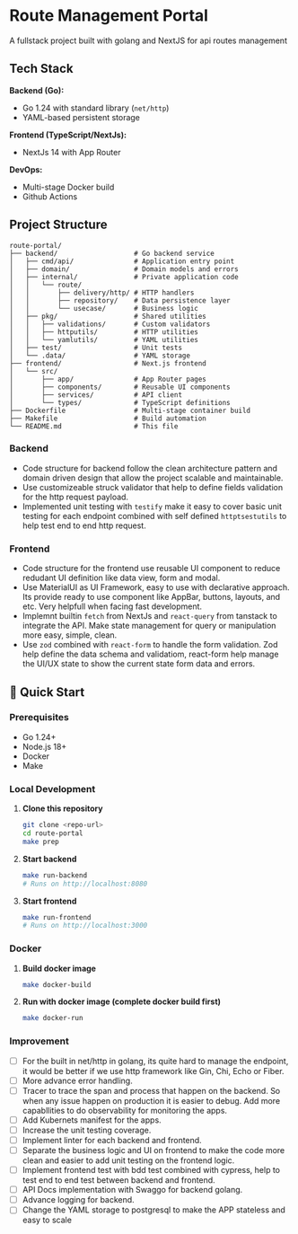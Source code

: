# Route Management Portal

A fullstack project built with golang and NextJS for api routes management

## Tech Stack

**Backend (Go):**
- Go 1.24 with standard library (`net/http`)
- YAML-based persistent storage

**Frontend (TypeScript/NextJs):**
- NextJs 14 with App Router

**DevOps:**
- Multi-stage Docker build
- Github Actions

## Project Structure

```
route-portal/
├── backend/                   # Go backend service
│   ├── cmd/api/               # Application entry point
│   ├── domain/                # Domain models and errors
│   ├── internal/              # Private application code
│   │   └── route/
│   │       ├── delivery/http/ # HTTP handlers
│   │       ├── repository/    # Data persistence layer
│   │       └── usecase/       # Business logic
│   ├── pkg/                   # Shared utilities
│   │   ├── validations/       # Custom validators
│   │   ├── httputils/         # HTTP utilities
│   │   └── yamlutils/         # YAML utilities
│   ├── test/                  # Unit tests
│   └── .data/                 # YAML storage
├── frontend/                  # Next.js frontend
│   └── src/
│       ├── app/               # App Router pages
│       ├── components/        # Reusable UI components
│       ├── services/          # API client
│       └── types/             # TypeScript definitions
├── Dockerfile                 # Multi-stage container build
├── Makefile                   # Build automation
└── README.md                  # This file
```

### Backend
- Code structure for backend follow the clean architecture pattern and domain driven design that allow the project scalable and maintainable.
- Use customizeable struck validator that help to define fields validation for the http request payload.
- Implemented unit testing with `testify` make it easy to cover basic unit testing for each endpoint combined with self defined `httptsestutils` to help test end to end http request.

### Frontend
- Code structure for the frontend use reusable UI component to reduce redudant UI definition like data view, form and modal.
- Use MaterialUI as UI Framework, easy to use with declarative approach. Its provide ready to use component like AppBar, buttons, layouts, and etc. Very helpfull when facing fast development.
- Implemnt builtin `fetch` from NextJs and  `react-query`  from tanstack to integrate the API. Make state management for query or manipulation more easy, simple, clean.
- Use `zod` combined with `react-form` to handle the form validation. Zod help define the data schema and validatiom, react-form help manage the UI/UX state to show the current state form data and errors.

## 🚀 Quick Start

### Prerequisites

- Go 1.24+
- Node.js 18+
- Docker
- Make

### Local Development
1. **Clone this repository**
   ```bash
   git clone <repo-url>
   cd route-portal
   make prep
   ```

2. **Start backend**
   ```bash
   make run-backend
   # Runs on http://localhost:8080

3. **Start frontend**
   ```bash
   make run-frontend
   # Runs on http://localhost:3000


### Docker

1. **Build docker image**
   ```bash
   make docker-build

2. **Run with docker image (complete docker build first)**
   ```bash
   make docker-run

### Improvement
- [ ] For the built in net/http in golang, its quite hard to manage the endpoint, it would be better if we use http framework like Gin, Chi, Echo or Fiber.
- [ ] More advance error handling.
- [ ] Tracer to trace the span and process that happen on the backend. So when any issue happen on production it is easier to debug. Add more capabllities to do observability for monitoring the apps.
- [ ] Add Kubernets manifest for the apps.
- [ ] Increase the unit testing coverage.
- [ ] Implement linter for each backend and frontend.
- [ ] Separate the business logic and UI on frontend to make the code more clean and easier to add unit testing on the frontend logic.
- [ ] Implement frontend test with bdd test combined with cypress, help to test end to end test between backend and frontend.
- [ ] API Docs implementation with Swaggo for backend golang.
- [ ] Advance logging for backend. 
- [ ] Change the YAML storage to postgresql to make the APP stateless and easy to scale